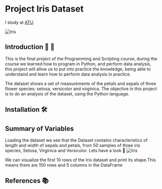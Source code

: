 # Project Iris Dataset
I study at [ATU](https://www.atu.ie).

![Iris](https://s3.amazonaws.com/assets.datacamp.com/blog_assets/Machine+Learning+R/iris-machinelearning.png)


## Introduction 👋 🌸
This is the final project of the Programming and Scripting course, during the course we learned how to program in Python, and perform data analysis, this project will allow us to put into practice the knowledge, being able to understand and learn how to perform data analysis in practice. 

The dataset shows a set of measurements of the petals and sepals of three flower species: setosa, versicolor and virginica.
The objective in this project is to do an analysis of the dataset, using the Python language.


## Installation 🛠️

## Summary of Variables

Loading the dataset we see that the Dataset contains characteristics of length and width of sepals and petals, from 50 samples of three iris species, Setosa, Virginica and Versicolor.
Lets have a look 👀
![Iris](https://editor.analyticsvidhya.com/uploads/51518iris%20img1.png)

We can visualize the first 10 rows of the Iris dataset and print its shape.This means there are 150 rows and 5 columns in the DataFrame




## References 📚
